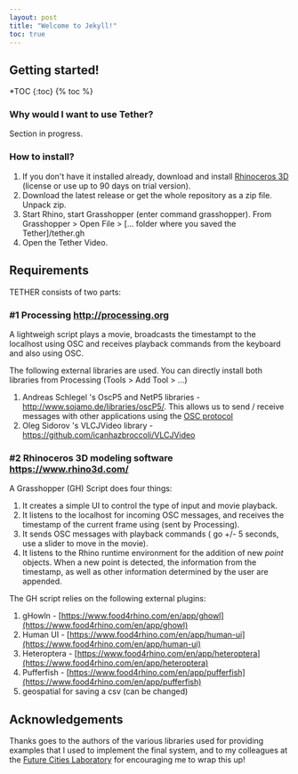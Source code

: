```yaml
---
layout: post
title: "Welcome to Jekyll!"
toc: true
---
```


## Getting started!
*TOC
{:toc}
{% toc %}

### Why would I want to use Tether?
Section in progress.

### How to install?
1. If you don't have it installed already, download and install [Rhinoceros 3D](https://www.rhino3d.com/) (license or use up to 90 days on trial version).
2. Download the latest release or get the whole repository as a zip file. Unpack zip.
3. Start Rhino, start Grasshopper (enter command grasshopper). From Grasshopper > Open File > [... folder where you saved the Tether]/tether.gh
4. Open the Tether Video.

## Requirements

TETHER consists of two parts:

### #1 Processing http://processing.org

A lightweigh script plays a movie, broadcasts the timestampt to the localhost using OSC and receives playback commands from the keyboard and also using OSC.

The following external libraries are used. You can directly install both libraries from Processing (Tools > Add Tool > ...)

1. Andreas Schlegel 's OscP5 and NetP5 libraries - http://www.sojamo.de/libraries/oscP5/. This allows us to send / receive messages with other applications using the [OSC protocol](http://opensoundcontrol.org/introduction-osc)
1. Oleg Sidorov 's VLCJVideo library - https://github.com/icanhazbroccoli/VLCJVideo

### #2 Rhinoceros 3D modeling software https://www.rhino3d.com/

A Grasshopper (GH) Script does four things:

1. It creates a simple UI to control the type of input and movie playback.
1. It listens to the localhost for incoming OSC messages, and receives the timestamp of the current frame using (sent by Processing).
1. It sends OSC messages with playback commands ( go +/- 5 seconds, use a slider to move in the movie).
1. It listens to the Rhino runtime environment for the addition of new *point* objects. When a new point is detected, the information from the timestamp, as well as other information determined by the user are appended.

The GH script relies on the following external plugins:

1. gHowln - [https://www.food4rhino.com/en/app/ghowl](https://www.food4rhino.com/en/app/ghowl)
1. Human UI - [https://www.food4rhino.com/en/app/human-ui](https://www.food4rhino.com/en/app/human-ui)
1. Heteroptera - [https://www.food4rhino.com/en/app/heteroptera](https://www.food4rhino.com/en/app/heteroptera)
1. Pufferfish - [https://www.food4rhino.com/en/app/pufferfish](https://www.food4rhino.com/en/app/pufferfish)
1. geospatial for saving a csv (can be changed)


## Acknowledgements

Thanks goes to the authors of the various libraries used for providing examples that I used to implement the final system, and to my colleagues at the [Future Cities Laboratory](www.fcl.ethz.ch) for encouraging me to wrap this up!
